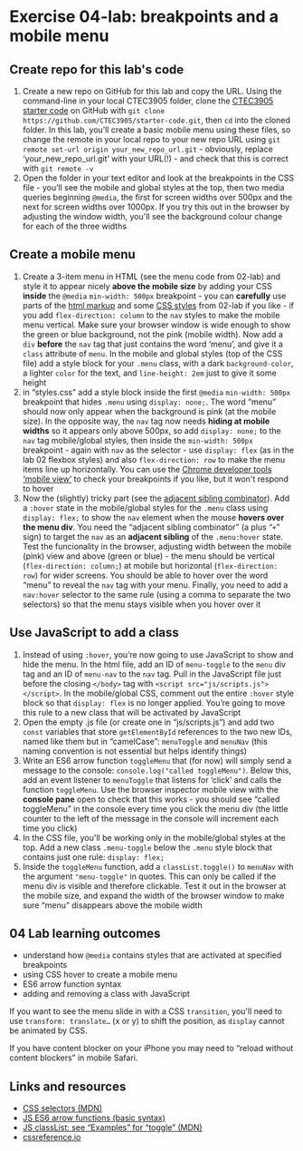# Exercise 04-lab: breakpoints and a mobile menu

## Create repo for this lab's code

1. Create a new repo on GitHub for this lab and copy the URL. Using the command-line in your local CTEC3905 folder, clone the [CTEC3905 starter code](https://github.com/CTEC3905/starter-code) on GitHub with `git clone https://github.com/CTEC3905/starter-code.git`, then `cd` into the cloned folder. In this lab, you’ll create a basic mobile menu using these files, so change the remote in your local repo to your new repo URL using `git remote set-url origin your_new_repo_url.git` - obviously, replace ‘your_new_repo_url.git’ with your URL(!) - and check that this is correct with `git remote -v`
2. Open the folder in your text editor and look at the breakpoints in the CSS file - you’ll see the mobile and global styles at the top, then two media queries beginning `@media`, the first for screen widths over 500px and the next for screen widths over 1000px. If you try this out in the browser by adjusting the window width, you'll see the background colour change for each of the three widths

## Create a mobile menu

1. Create a 3-item menu in HTML (see the menu code from 02-lab) and style it to appear nicely **above the mobile size** by adding your CSS **inside** the `@media` `min-width: 500px` breakpoint - you can **carefully** use parts of the [html markup](https://raw.githubusercontent.com/CTEC3905/02-lab/master/index.html) and some [CSS styles](https://raw.githubusercontent.com/CTEC3905/02-lab/master/index.html) from 02-lab if you like - if you add `flex-direction: column` to the `nav` styles to make the mobile menu vertical. Make sure your browser window is wide enough to show the green or blue background, not the pink (mobile width). Now add a `div` **before** the `nav` tag that just contains the word ‘menu’, and give it a `class` attribute of `menu`. In the mobile and global styles (top of the CSS file) add a style block for your `.menu` class, with a dark `background-color`, a lighter `color` for the text, and `line-height: 2em` just to give it some height
2. in “styles.css” add a style block inside the first `@media` `min-width: 500px` breakpoint that hides `.menu` using `display: none;`. The word “menu” should now only appear when the background is pink (at the mobile size). In the opposite way, the `nav` tag now needs **hiding at mobile widths** so it appears only above 500px, so add `display: none;` to the `nav` tag mobile/global styles, then inside the `min-width: 500px` breakpoint - again with `nav` as the selector - use `display: flex` (as in the lab 02 flexbox styles) and also `flex-direction: row` to make the menu items line up horizontally. You can use the [Chrome developer tools ‘mobile view’](https://developers.google.com/web/tools/chrome-devtools/device-mode/#viewport) to check your breakpoints if you like, but it won't respond to hover
3. Now the (slightly) tricky part (see the [adjacent sibling combinator](https://developer.mozilla.org/en-US/docs/Web/CSS/CSS_Selectors#Combinators)). Add a `:hover` state in the mobile/global styles for the `.menu` class using `display: flex;` to show the `nav` element when the mouse **hovers over the menu div**. You need the “adjacent sibling combinator” (a plus “`+`” sign) to target the `nav` as an **adjacent sibling** of the `.menu:hover` state. Test the funcionality in the browser, adjusting width between the mobile (pink) view and above (green or blue) - the menu should be vertical (`flex-direction: column;`) at mobile but horizontal (`flex-direction: row`) for wider screens. You should be able to hover over the word “menu” to reveal the `nav` tag with your menu. Finally, you need to add a `nav:hover` selector to the same rule (using a comma to separate the two selectors) so that the menu stays visible when you hover over it

## Use JavaScript to add a class

1. Instead of using `:hover`, you’re now going to use JavaScript to show and hide the menu. In the html file, add an ID of `menu-toggle` to the `menu` div tag and an ID of `menu-nav` to the `nav` tag. Pull in the JavaScript file just before the closing `</body>` tag with `<script src="js/scripts.js"></script>`. In the mobile/global CSS, comment out the entire `:hover` style block so that `display: flex` is no longer applied. You’re going to move this rule to a new class that will be activated by JavaScript
2. Open the empty .js file (or create one in “js/scripts.js”) and add two `const` variables that store `getElementById` references to the two new IDs, named like them but in “camelCase”: `menuToggle` and `menuNav` (this naming convention is not essential but helps identify things)
3. Write an ES6 arrow function `toggleMenu` that (for now) will simply send a message to the console: `console.log("called toggleMenu")`. Below this, add an event listener to `menuToggle` that listens for ‘click’ and calls the function `toggleMenu`. Use the browser inspector mobile view with the **console pane** open to check that this works - you should see “called toggleMenu” in the console every time you click the menu div (the little counter to the left of the message in the console will increment each time you click)
4. In the CSS file, you'll be working only in the mobile/global styles at the top. Add a new class `.menu-toggle` below the `.menu` style block that contains just one rule: `display: flex;`
5. Inside the `toggleMenu` function, add a `classList.toggle()` to `menuNav` with the argument `"menu-toggle"` in quotes. This can only be called if the menu div is visible and therefore clickable. Test it out in the browser at the mobile size, and expand the width of the browser window to make sure “menu” disappears above the mobile width

## 04 Lab learning outcomes

- understand how `@media` contains styles that are activated at specified breakpoints
- using CSS hover to create a mobile menu
- ES6 arrow function syntax
- adding and removing a class with JavaScript

If you want to see the menu slide in with a CSS `transition`, you'll need to use `transform: translate…` (x or y) to shift the position, as `display` cannot be animated by CSS.

If you have content blocker on your iPhone you may need to “reload without content blockers” in mobile Safari.

## Links and resources

- [CSS selectors (MDN)](https://developer.mozilla.org/en-US/docs/Web/CSS/CSS_Selectors)
- [JS ES6 arrow functions (basic syntax)](https://developer.mozilla.org/en-US/docs/Web/JavaScript/Reference/Functions/Arrow_functions#Basic_Syntax)
- [JS classList: see “Examples” for “toggle” (MDN)](https://developer.mozilla.org/en-US/docs/Web/API/Element/classList)
- [cssreference.io](https://cssreference.io/)
